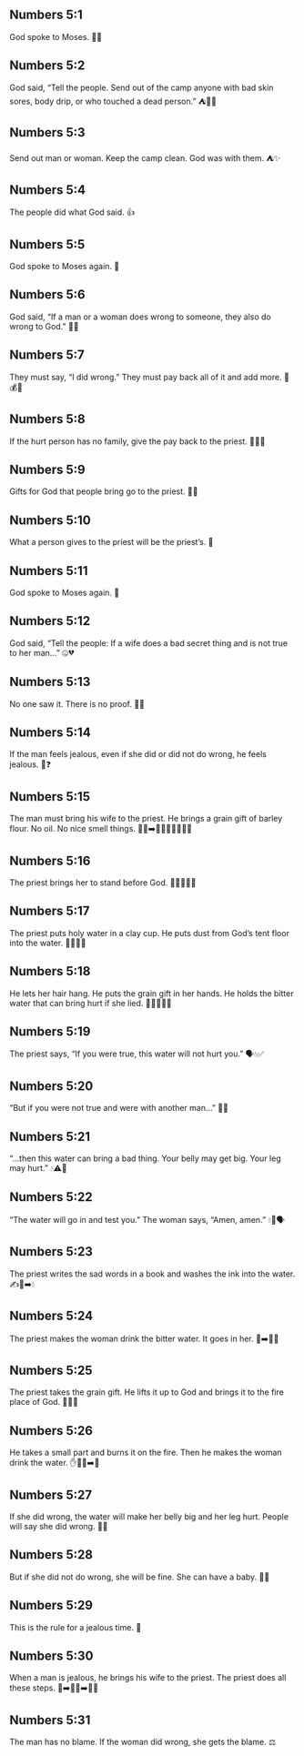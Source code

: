 ## Numbers 5:1
God spoke to Moses. 📣🙏
## Numbers 5:2
God said, “Tell the people. Send out of the camp anyone with bad skin sores, body drip, or who touched a dead person.” ⛺🚫😷
## Numbers 5:3
Send out man or woman. Keep the camp clean. God was with them. ⛺✨
## Numbers 5:4
The people did what God said. 👍
## Numbers 5:5
God spoke to Moses again. 📣
## Numbers 5:6
God said, “If a man or a woman does wrong to someone, they also do wrong to God.” 🚫💔
## Numbers 5:7
They must say, “I did wrong.” They must pay back all of it and add more. 💬💰➕
## Numbers 5:8
If the hurt person has no family, give the pay back to the priest. 🎁👨‍🦳
## Numbers 5:9
Gifts for God that people bring go to the priest. 🎁🙏
## Numbers 5:10
What a person gives to the priest will be the priest’s. 🤲
## Numbers 5:11
God spoke to Moses again. 📣
## Numbers 5:12
God said, “Tell the people: If a wife does a bad secret thing and is not true to her man…” 🤐💔
## Numbers 5:13
No one saw it. There is no proof. 👀❌
## Numbers 5:14
If the man feels jealous, even if she did or did not do wrong, he feels jealous. 💚❓
## Numbers 5:15
The man must bring his wife to the priest. He brings a grain gift of barley flour. No oil. No nice smell things. 👩‍🦰➡️👨‍🦳🌾🚫🫙🚫🌸
## Numbers 5:16
The priest brings her to stand before God. 👩‍🦰🙇‍♀️🙏
## Numbers 5:17
The priest puts holy water in a clay cup. He puts dust from God’s tent floor into the water. 🏺💧🧹⛺
## Numbers 5:18
He lets her hair hang. He puts the grain gift in her hands. He holds the bitter water that can bring hurt if she lied. 👩‍🦰👐🌾🏺
## Numbers 5:19
The priest says, “If you were true, this water will not hurt you.” 🗣️💧✅
## Numbers 5:20
“But if you were not true and were with another man…” 🚫💔
## Numbers 5:21
“…then this water can bring a bad thing. Your belly may get big. Your leg may hurt.” 💧⚠️🤢
## Numbers 5:22
“The water will go in and test you.” The woman says, “Amen, amen.” 💧🧪🗣️
## Numbers 5:23
The priest writes the sad words in a book and washes the ink into the water. ✍️📖➡️💧
## Numbers 5:24
The priest makes the woman drink the bitter water. It goes in her. 🏺➡️👩‍🦰
## Numbers 5:25
The priest takes the grain gift. He lifts it up to God and brings it to the fire place of God. 🌾🙌🔥
## Numbers 5:26
He takes a small part and burns it on the fire. Then he makes the woman drink the water. ✋🌾🔥➡️🏺
## Numbers 5:27
If she did wrong, the water will make her belly big and her leg hurt. People will say she did wrong. 🤢😞
## Numbers 5:28
But if she did not do wrong, she will be fine. She can have a baby. 🙂👶
## Numbers 5:29
This is the rule for a jealous time. 📜
## Numbers 5:30
When a man is jealous, he brings his wife to the priest. The priest does all these steps. 👨➡️👩‍🦰➡️👨‍🦳
## Numbers 5:31
The man has no blame. If the woman did wrong, she gets the blame. ⚖️
